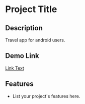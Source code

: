 **Project Title**
================

**Description**
---------------

Travel app for android users.

**Demo Link**
-------------

[Link Text](https://drive.google.com/file/d/1ldB_73UGCHlmKnRBEEyY7yQgRVem_mmq/view)

**Features**
------------

* List your project's features here.

